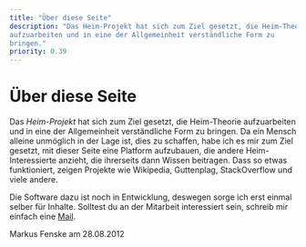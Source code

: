 ```yaml
---
title: "Über diese Seite"
description: "Das Heim-Projekt hat sich zum Ziel gesetzt, die Heim-Theorie
aufzuarbeiten und in eine der Allgemeinheit verständliche Form zu
bringen."
priority: 0.39
---
```


# Über diese Seite

Das *Heim-Projekt* hat sich zum Ziel gesetzt, die Heim-Theorie
aufzuarbeiten und in eine der Allgemeinheit verständliche Form zu
bringen. Da ein Mensch alleine unmöglich in der Lage ist, dies zu
schaffen, habe ich es mir zum Ziel gesetzt, mit dieser Seite eine
Platform aufzubauen, die andere Heim-Interessierte anzieht, die
ihrerseits dann Wissen beitragen. Dass so etwas funktioniert, zeigen
Projekte wie Wikipedia, Guttenplag, StackOverflow und viele andere.

Die Software dazu ist noch in Entwicklung, deswegen sorge ich erst
einmal selber für Inhalte. Solltest du an der Mitarbeit interessiert
sein, schreib mir einfach eine [Mail](mailto:mail@heim-projekt.com).

<p><author>Markus Fenske</author> am <time>28.08.2012</time></p>
